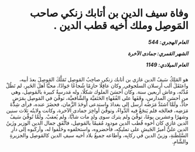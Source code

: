 <h1 dir="rtl">وفاة سيف الدين بن أتابك زنكي صاحب المَوصِل وملك أخيه قطب الدين .</h1>

<h5 dir="rtl">العام الهجري:  544

الشهر القمري: جمادى الآخرة

العام الميلادي: 1149</h5>

<p dir="rtl">هو المَلِكُ سَيفُ الدين غازي بن أتابك زنكي صاحِبُ المَوصِل تَمَلَّكَ المَوصِلَ بعدَ أبيه، واعتَقَلَ ألب أرسلان السلجوقي, وكان عاقِلًا حازِمًا شُجاعًا جَوادًا، محبًّا أهلَ الخَيرِ، لم تَطُلْ مُدَّتُه، وعاش أربعين سنة. وكان أحسَنَ الملوك شكلًا، وله مَدرسةٌ كبيرة بالمَوصِل، وهي من أحسَنِ المدارس، وقَفَها على الفُقَهاءِ الحَنَفيَّة والشَّافعيَّة، توفِّيَ في المَوصِل بمَرَضٍ حادٍّ، ولَمَّا اشتَدَّ مَرَضُه أرسل إلى بغدادَ واستدعى أوحَدَ الزَّمان، فحضَرَ عنده، فرأى شِدَّةَ مَرَضِه، فعالجَه فلم يَنجَعْ فيه الدَّواءُ، وتوفِّيَ أواخِرَ جمادى الآخرة، وكانت ولايتُه ثلاث سنين وشهرًا وعشرين يومًا، توفِّيَ ولم يترك سوى ولدٍ مات شابًّا، ولم يُعقبْ. ولَمَّا تُوفِّيَ سَيفُ الدين غازي كان أخوه قُطب الدين مودود مُقيمًا بالمَوصِل، فاتَّفَق جمال الدين الوزير وزَينُ الدين عليٌّ أميرُ الجَيشِ على تمليكِه، فأحضروه، واستحلفوه وحَلَفوا له، وأركَبوه إلى دارِ السَّلطَنةِ، وزينُ الدين في ركابِه، وأطاعه جميعُ بلاد أخيه سيفِ الدين كالمَوصِل والجزيرةِ والشَّامِ.</p></br>

